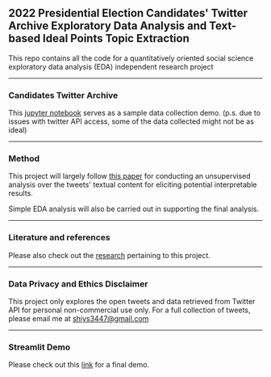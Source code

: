 ## 2022 Presidential Election Candidates' Twitter Archive Exploratory Data Analysis and Text-based Ideal Points Topic Extraction
This repo contains all the code for a quantitatively oriented social science exploratory data analysis (EDA) independent research project

---
### Candidates Twitter Archive
This [jupyter notebook](https://github.com/shiyis/c4pe2022-tweets/blob/main/cands-twitter-archive.ipynb) serves as a sample data collection demo.
(p.s. due to issues with twitter API access, some of the data collected might not be as ideal)

---
### Method
This project will largely follow [this paper](https://github.com/keyonvafa/tbip) for conducting an unsupervised analysis over the tweets' textual content for eliciting potential interpretable results.

Simple EDA analysis will also be carried out in supporting the final analysis.

---
### Literature and references
Please also check out the [research](https://raw.githubusercontent.com/shiyis/c4pe2022-tweets/main/references.bib) pertaining to this project.

---
### Data Privacy and Ethics Disclaimer
This project only explores the open tweets and data retrieved from Twitter API for personal non-commercial use only. For a full collection of tweets, please email me at shiys3447@gmail.com

---
### Streamlit Demo

Please check out this [link]([https://c4pe-tbip.streamlit.app/](https://c4fetbip-d76627d583e0.herokuapp.com/)https://c4fetbip-d76627d583e0.herokuapp.com/) for a final demo.
